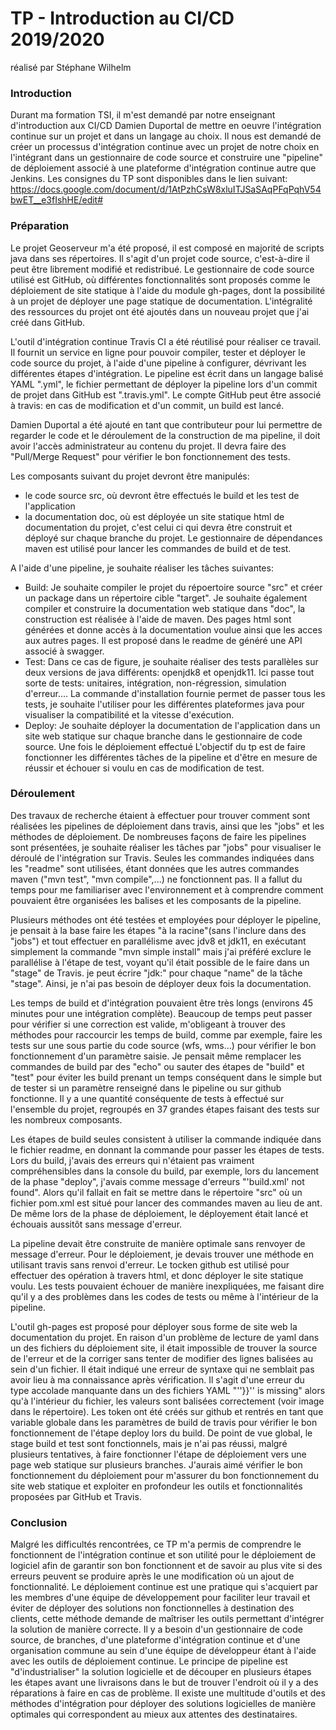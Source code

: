 # TP - Introduction au CI/CD 2019/2020

réalisé par Stéphane Wilhelm

### Introduction

Durant ma formation TSI, il m'est demandé par notre enseignant d'introduction aux CI/CD Damien Duportal de mettre en oeuvre l'intégration continue sur un projet et dans un langage au choix. Il nous est demandé de créer un processus d'intégration continue avec un projet de notre choix en l'intégrant dans un gestionnaire de code source et construire une "pipeline" de déploiement associé à une plateforme d'intégration continue autre que Jenkins.
Les consignes du TP sont disponibles dans le lien suivant:
https://docs.google.com/document/d/1AtPzhCsW8xluITJSaSAqPFqPqhV54bwET__e3fIshHE/edit#

### Préparation

Le projet Geoserveur m'a été proposé, il est composé en majorité de scripts java dans ses répertoires. Il s'agit d'un projet code source, c'est-à-dire il peut être librement modifié et redistribué.
Le gestionnaire de code source utilisé est GitHub, où différentes fonctionnalités sont proposés comme le déploiement de site statique à l'aide du module gh-pages, dont la possibilité à un projet de déployer une page statique de documentation.
L'intégralité des ressources du projet ont été ajoutés dans un nouveau projet que j'ai créé dans GitHub.

L'outil d'intégration continue Travis CI a été réutilisé pour réaliser ce travail. Il fournit un service en ligne pour pouvoir compiler, tester et déployer le code source du projet, à l'aide d'une pipeline à configurer, dévrivant les différentes étapes d'intégration. Le pipeline est écrit dans un langage balisé YAML ".yml", le fichier permettant de déployer la pipeline lors d'un commit de projet dans GitHub est ".travis.yml". Le compte GitHub peut être associé à travis: en cas de modification et d'un commit, un build est lancé.

Damien Duportal a été ajouté en tant que contributeur pour lui permettre de regarder le code et le déroulement de la construction de ma pipeline, il doit avoir l'accès administrateur au contenu du projet. Il devra faire des "Pull/Merge Request" pour vérifier le bon fonctionnement des tests.

Les composants suivant du projet devront être manipulés:
 - le code source src, où devront être effectués le build et les test de l'application
 - la documentation doc, où est déployée un site statique html de documentation du projet, c'est celui ci qui devra être construit et déployé sur chaque branche du projet.
Le gestionnaire de dépendances maven est utilisé pour lancer les commandes de build et de test.

A l'aide d'une pipeline, je souhaite réaliser les tâches suivantes:
 - Build: Je souhaite compiler le projet du répoertoire source "src" et créer un package dans un répertoire cible "target". Je souhaite également compiler et construire la documentation web statique dans "doc", la construction est réalisée à l'aide de maven. Des pages html sont générées et donne accès à la documentation voulue ainsi que les acces aux autres pages. Il est proposé dans le readme de généré une API associé à swagger.
 - Test: Dans ce cas de figure, je souhaite réaliser des tests parallèles sur deux versions de java différents: openjdk8 et openjdk11. Ici passe tout sorte de tests: unitaires, intégration, non-régression, simulation d'erreur.... La commande d'installation fournie permet de passer tous les tests, je souhaite l'utiliser pour les différentes plateformes java pour visualiser la compatibilité et la vitesse d'exécution.
 - Deploy: Je souhaite déployer la documentation de l'application dans un site web statique sur chaque branche dans le gestionnaire de code source. Une fois le déploiement effectué
 L'objectif du tp est de faire fonctionner les différentes tâches de la pipeline et d'être en mesure de réussir et échouer si voulu en cas de modification de test.

### Déroulement

 Des travaux de recherche étaient à effectuer pour trouver comment sont réalisées les pipelines de déploiement dans travis, ainsi que les "jobs" et les méthodes de déploiement. De nombreuses façons de faire les pipelines sont présentées, je souhaite réaliser les tâches par "jobs" pour visualiser le déroulé de l'intégration sur Travis. Seules les commandes indiquées dans les "readme" sont utilisées, étant données que les autres commandes maven ("mvn test", "mvn compile",...) ne fonctionnent pas. Il a fallut du temps pour me familiariser avec l'environnement et à comprendre comment pouvaient être organisées les balises et les composants de la pipeline.

Plusieurs méthodes ont été testées et employées pour déployer le pipeline, je pensait à la base faire les étapes "à la racine"(sans l'inclure dans des "jobs") et tout effectuer en parallélisme avec jdv8 et jdk11, en exécutant simplement la commande "mvn simple install" mais j'ai préféré exclure le parallélise à l'étape de test, voyant qu'il était possible de le faire dans un "stage" de Travis. je peut écrire "jdk:" pour chaque "name" de la tâche "stage". Ainsi, je n'ai pas besoin de déployer deux fois la documentation.

Les temps de build et d'intégration pouvaient être très longs (environs 45 minutes pour une intégration complète). Beaucoup de temps peut passer pour vérifier si une correction est valide, m'obligeant à trouver des méthodes pour raccourcir les temps de build, comme par exemple, faire les tests sur une sous partie du code source (wfs, wms...) pour vérifier le bon fonctionnement d'un paramètre saisie. Je pensait même remplacer les commandes de build par des "echo" ou sauter des étapes de "build" et "test" pour éviter les build prenant un temps conséquent dans le simple but de tester si un paramètre renseigné dans le pipeline ou sur github fonctionne. Il y a une quantité conséquente de tests à effectué sur l'ensemble du projet, regroupés en 37 grandes étapes faisant des tests sur les nombreux composants.

Les étapes de build seules consistent à utiliser la commande indiquée dans le fichier readme, en donnant la commande pour passer les étapes de tests.
Lors du build, j'avais des erreurs qui n'étaient pas vraiment compréhensibles dans la console du build, par exemple, lors du lancement de la phase "deploy", j'avais comme message d'erreurs "'build.xml' not found". Alors qu'il fallait en fait se mettre dans le répertoire "src" où un fichier pom.xml est situé pour lancer des commandes maven au lieu de ant. De même lors de la phase de déploiement, le déployement était lancé et échouais aussitôt sans message d'erreur.

La pipeline devait être construite de manière optimale sans renvoyer de message d'erreur.
Pour le déploiement, je devais trouver une méthode en utilisant travis sans renvoi d'erreur. Le tocken github est utilisé pour effectuer des opération à travers html, et donc déployer le site statique voulu.
Les tests pouvaient échouer de manière inexpliquées, me faisant dire qu'il y a des problèmes dans les codes de tests ou même à l'intérieur de la pipeline.

L'outil gh-pages est proposé pour déployer sous forme de site web la documentation du projet. En raison d'un problème de lecture de yaml dans un des fichiers du déploiement site, il était impossible de trouver la source de l'erreur et de la corriger sans tenter de modifier des lignes balisées au sein d'un fichier. Il était indiqué une erreur de syntaxe qui ne semblait pas avoir lieu à ma connaissance après vérification.
Il s'agit d'une erreur du type accolade manquante dans un des fichiers YAML "''}}'' is missing" alors qu'à l'intérieur du fichier, les valeurs sont balisées correctement (voir image dans le répertoire).
Les token ont été créés sur github et rentrés en tant que variable globale dans les paramètres de build de travis pour vérifier le bon fonctionnement de l'étape deploy lors du build.
De point de vue global, le stage build et test sont fonctionnels, mais je n'ai pas réussi, malgré plusieurs tentatives, à faire fonctionner l'étape de déploiement vers une page web statique sur plusieurs branches. J'aurais aimé vérifier le bon fonctionnement du déploiement pour m'assurer du bon fonctionnement du site web statique et exploiter en profondeur les outils et fonctionnalités proposées par GitHub et Travis.

### Conclusion

Malgré les difficultés rencontrées, ce TP m'a permis de comprendre le fonctionnent de l'intégration continue et son utilité pour le déploiement de logiciel afin de garantir son bon fonctionnent et de savoir au plus vite si des erreurs peuvent se produire après le une modification où un ajout de fonctionnalité. Le déploiement continue est une pratique qui s'acquiert par les membres d'une équipe de développement pour faciliter leur travail et éviter de déployer des solutions non fonctionnelles à destination des clients, cette méthode demande de maîtriser les outils permettant d'intégrer la solution de manière correcte. Il y a besoin d'un gestionnaire de code source, de branches, d'une plateforme d'intégration continue et d'une organisation commune au sein d'une équipe de développeur étant à l'aide avec les outils de déploiement continue. Le principe de pipeline est "d'industrialiser" la solution logicielle et de découper en plusieurs étapes les étapes avant une livraisons dans le but de trouver l'endroit où il y a des réparations à faire en cas de problème. Il existe une multitude d'outils et des méthodes d'intégration pour déployer des solutions logicielles de manière optimales qui correspondent au mieux aux attentes des destinataires.
